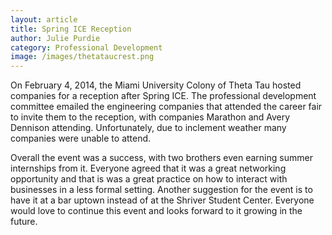 ```yaml
---
layout: article
title: Spring ICE Reception
author: Julie Purdie
category: Professional Development
image: /images/thetataucrest.png
---
```


On February 4, 2014, the Miami University Colony of Theta Tau hosted companies 
for a reception after Spring ICE. The professional development committee emailed the 
engineering companies that attended the career fair to invite them to the reception, with 
companies Marathon and Avery Dennison attending. Unfortunately, due to inclement 
weather many companies were unable to attend.

Overall the event was a success, with two brothers even earning summer 
internships from it. Everyone agreed that it was a great networking opportunity and that 
is was a great practice on how to interact with businesses in a less formal setting. Another 
suggestion for the event is to have it at a bar uptown instead of at the Shriver Student 
Center. Everyone would love to continue this event and looks forward to it growing in the
future.